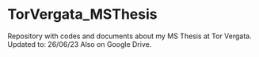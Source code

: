 # TorVergata_MSThesis
Repository with codes and documents about my MS Thesis at Tor Vergata.
Updated to: 26/06/23
Also on Google Drive.
